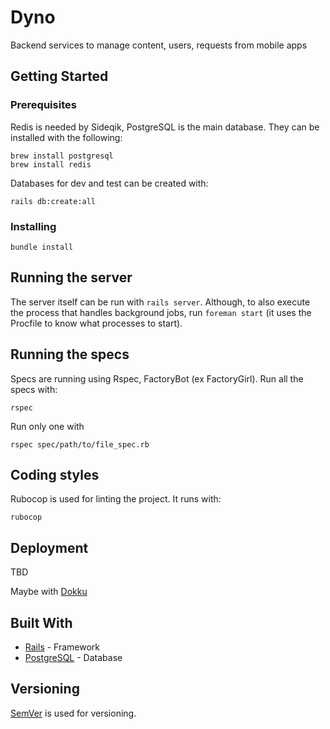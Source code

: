 # Dyno

Backend services to manage content, users, requests from mobile apps

## Getting Started

### Prerequisites

Redis is needed by Sideqik, PostgreSQL is the main database. They can be installed with the following:

```
brew install postgresql
brew install redis
```

Databases for dev and test can be created with:

```
rails db:create:all
```

### Installing

```
bundle install
```

## Running the server
The server itself can be run with `rails server`.
Although, to also execute the process that handles background jobs, run `foreman start` (it uses the Procfile to know what processes to start).

## Running the specs

Specs are running using Rspec, FactoryBot (ex FactoryGirl). Run all the specs with:

```
rspec
```

Run only one with


```
rspec spec/path/to/file_spec.rb
```


## Coding styles

Rubocop is used for linting the project. It runs with:

```
rubocop
```

## Deployment

TBD

Maybe with [Dokku](http://dokku.viewdocs.io/dokku/)

## Built With

* [Rails](http://www.dropwizard.io/1.0.2/docs/) - Framework
* [PostgreSQL](https://maven.apache.org/) - Database


## Versioning

[SemVer](http://semver.org/) is used for versioning.

